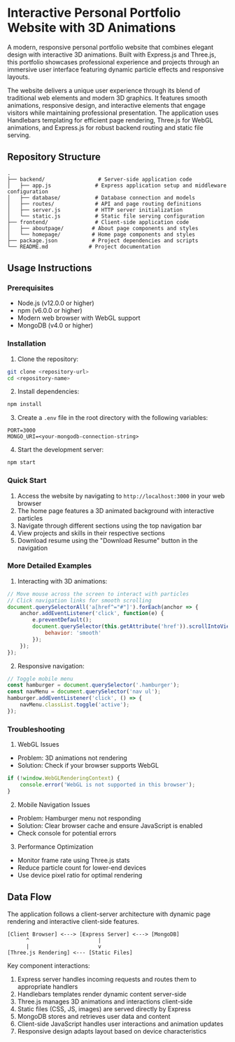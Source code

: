 # Interactive Personal Portfolio Website with 3D Animations

A modern, responsive personal portfolio website that combines elegant design with interactive 3D animations. Built with Express.js and Three.js, this portfolio showcases professional experience and projects through an immersive user interface featuring dynamic particle effects and responsive layouts.

The website delivers a unique user experience through its blend of traditional web elements and modern 3D graphics. It features smooth animations, responsive design, and interactive elements that engage visitors while maintaining professional presentation. The application uses Handlebars templating for efficient page rendering, Three.js for WebGL animations, and Express.js for robust backend routing and static file serving.

## Repository Structure
```
.
├── backend/                 # Server-side application code
│   ├── app.js              # Express application setup and middleware configuration
│   ├── database/           # Database connection and models
│   ├── routes/             # API and page routing definitions
│   ├── server.js           # HTTP server initialization
│   └── static.js           # Static file serving configuration
├── frontend/               # Client-side application code
│   ├── aboutpage/         # About page components and styles
│   └── homepage/          # Home page components and styles
├── package.json           # Project dependencies and scripts
└── README.md             # Project documentation
```

## Usage Instructions
### Prerequisites
- Node.js (v12.0.0 or higher)
- npm (v6.0.0 or higher)
- Modern web browser with WebGL support
- MongoDB (v4.0 or higher)

### Installation
1. Clone the repository:
```bash
git clone <repository-url>
cd <repository-name>
```

2. Install dependencies:
```bash
npm install
```

3. Create a `.env` file in the root directory with the following variables:
```
PORT=3000
MONGO_URI=<your-mongodb-connection-string>
```

4. Start the development server:
```bash
npm start
```

### Quick Start
1. Access the website by navigating to `http://localhost:3000` in your web browser
2. The home page features a 3D animated background with interactive particles
3. Navigate through different sections using the top navigation bar
4. View projects and skills in their respective sections
5. Download resume using the "Download Resume" button in the navigation

### More Detailed Examples
1. Interacting with 3D animations:
```javascript
// Move mouse across the screen to interact with particles
// Click navigation links for smooth scrolling
document.querySelectorAll('a[href^="#"]').forEach(anchor => {
    anchor.addEventListener('click', function(e) {
        e.preventDefault();
        document.querySelector(this.getAttribute('href')).scrollIntoView({
            behavior: 'smooth'
        });
    });
});
```

2. Responsive navigation:
```javascript
// Toggle mobile menu
const hamburger = document.querySelector('.hamburger');
const navMenu = document.querySelector('nav ul');
hamburger.addEventListener('click', () => {
    navMenu.classList.toggle('active');
});
```

### Troubleshooting
1. WebGL Issues
- Problem: 3D animations not rendering
- Solution: Check if your browser supports WebGL
```javascript
if (!window.WebGLRenderingContext) {
    console.error('WebGL is not supported in this browser');
}
```

2. Mobile Navigation Issues
- Problem: Hamburger menu not responding
- Solution: Clear browser cache and ensure JavaScript is enabled
- Check console for potential errors

3. Performance Optimization
- Monitor frame rate using Three.js stats
- Reduce particle count for lower-end devices
- Use device pixel ratio for optimal rendering

## Data Flow
The application follows a client-server architecture with dynamic page rendering and interactive client-side features.

```ascii
[Client Browser] <---> [Express Server] <---> [MongoDB]
      ^                      |
      |                      v
[Three.js Rendering] <--- [Static Files]
```

Key component interactions:
1. Express server handles incoming requests and routes them to appropriate handlers
2. Handlebars templates render dynamic content server-side
3. Three.js manages 3D animations and interactions client-side
4. Static files (CSS, JS, images) are served directly by Express
5. MongoDB stores and retrieves user data and content
6. Client-side JavaScript handles user interactions and animation updates
7. Responsive design adapts layout based on device characteristics